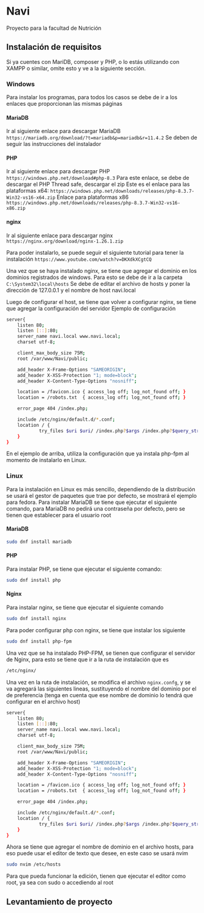 # Navi

Proyecto para la facultad de Nutrición

## Instalación de requisitos
Si ya cuentes con MariDB, composer y PHP, o lo estás utilizando con XAMPP o similar,
omite esto y ve a la siguiente sección.
### Windows
Para instalar los programas, para todos los casos se debe de ir a los enlaces que proporcionan
las mismas páginas
#### MariaDB
Ir al siguiente enlace para descargar MariaDB
``https://mariadb.org/download/?t=mariadb&p=mariadb&r=11.4.2``
Se deben de seguir las instrucciones del instalador
#### PHP
Ir al siguiente enlace para descargar PHP
``https://windows.php.net/download#php-8.3``
Para este enlace, se debe de descargar el PHP Thread safe, descargar el zip
Este es el enlace para las plataformas x64:
``https://windows.php.net/downloads/releases/php-8.3.7-Win32-vs16-x64.zip``
Enlace para plataformas x86
``https://windows.php.net/downloads/releases/php-8.3.7-Win32-vs16-x86.zip``

#### nginx
Ir al siguiente enlace para descargar nginx
``https://nginx.org/download/nginx-1.26.1.zip``

Para poder instalarlo, se puede seguir el siguiente tutorial para tener la instalación
``https://www.youtube.com/watch?v=DKXdkXCgtCQ``

Una vez que se haya instalado nginx, se tiene que agregar el dominio en los dominios registrados de windows.
Para esto se debe de ir a la carpeta ``C:\System32\local\hosts``
Se debe de editar el archivo de hosts y poner la dirección de 127.0.0.1 y el nombre de host navi.local

Luego de configurar el host, se tiene que volver a configurar nginx, se tiene que agregar la configuración
del servidor
Ejemplo de configuración
```sh
server{
    listen 80;
    listen [::]:80;
    server_name navi.local www.navi.local;
    charset utf-8;

    client_max_body_size 75M;
    root /var/www/Navi/public;

    add_header X-Frame-Options "SAMEORIGIN";
    add_header X-XSS-Protection "1; mode=block";
    add_header X-Content-Type-Options "nosniff";

    location = /favicon.ico { access_log off; log_not_found off; }
    location = /robots.txt  { access_log off; log_not_found off; }

    error_page 404 /index.php;

    include /etc/nginx/default.d/*.conf;
    location / {
            try_files $uri $uri/ /index.php?$args /index.php?$query_string;
    }
}
```
En el ejemplo de arriba, utiliza la configuración que ya instala php-fpm al momento de instalarlo en Linux.

### Linux
Para la instalación en Linux es más sencillo, dependiendo de la distribución se usará el gestor de paquetes que trae por defecto, se mostrará el ejemplo para
fedora.
Para instalar MariaDB se tiene que ejecutar el siguiente comando, para MariaDB no pedirá una contraseña por defecto, pero se tienen que establecer
para el usuario root
#### MariaDB
```sh
sudo dnf install mariadb
```

#### PHP
Para instalar PHP, se tiene que ejecutar el siguiente comando:

```sh
sudo dnf install php
```

#### Nginx
Para instalar nginx, se tiene que ejecutar el siguiente comando
```sh
sudo dnf install nginx
```

Para poder configurar php con nginx, se tiene que instalar los siguiente
```sh
sudo dnf install php-fpm
```
Una vez que se ha instalado PHP-FPM, se tienen que configurar el servidor de Nginx, para esto se tiene que ir a la ruta de instalación que es
```sh
/etc/nginx/
```
Una vez en la ruta de instalación, se modifica el archivo `nginx.confg`, y se va agregará las siguientes lineas, sustituyendo 
el nombre del dominio por el de preferencia (tenga en cuenta que ese nombre de dominio lo tendrá que configurar en el archivo host)

```sh
server{
    listen 80;
    listen [::]:80;
    server_name navi.local www.navi.local;
    charset utf-8;

    client_max_body_size 75M;
    root /var/www/Navi/public;

    add_header X-Frame-Options "SAMEORIGIN";
    add_header X-XSS-Protection "1; mode=block";
    add_header X-Content-Type-Options "nosniff";

    location = /favicon.ico { access_log off; log_not_found off; }
    location = /robots.txt  { access_log off; log_not_found off; }

    error_page 404 /index.php;

    include /etc/nginx/default.d/*.conf;
    location / {
            try_files $uri $uri/ /index.php?$args /index.php?$query_string;
    }
}
```

Ahora se tiene que agregar el nombre de dominio en el archivo hosts, para eso puede usar el editor de texto que desee, en este caso se usará
nvim
```sh
sudo nvim /etc/hosts
```
Para que pueda funcionar la edición, tienen que ejecutar el editor como root, ya sea con sudo o accediendo al root
## Levantamiento de proyecto